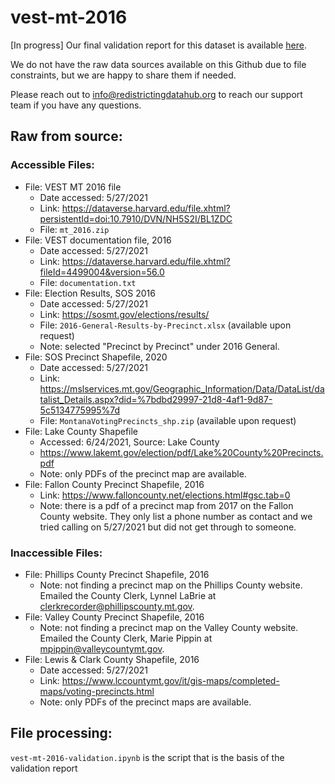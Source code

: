 # vest-mt-2016

[In progress] Our final validation report for this dataset is available [here]().

We do not have the raw data sources available on this Github due to file constraints, but we are happy to share them if needed. 

Please reach out to info@redistrictingdatahub.org to reach our support team if you have any questions.

## Raw from source:

### Accessible Files: 
- File: VEST MT 2016 file
   - Date accessed: 5/27/2021
   - Link: https://dataverse.harvard.edu/file.xhtml?persistentId=doi:10.7910/DVN/NH5S2I/BL1ZDC
   - File: `mt_2016.zip`
- File: VEST documentation file, 2016
   - Date accessed: 5/27/2021
   - Link: https://dataverse.harvard.edu/file.xhtml?fileId=4499004&version=56.0
   - File: `documentation.txt`
- File: Election Results, SOS 2016
   - Date accessed: 5/27/2021
   - Link: https://sosmt.gov/elections/results/
   - File: `2016-General-Results-by-Precinct.xlsx` (available upon request)
   - Note: selected "Precinct by Precinct" under 2016 General. 
- File: SOS Precinct Shapefile, 2020 
   - Date accessed: 5/27/2021
   - Link: https://mslservices.mt.gov/Geographic_Information/Data/DataList/datalist_Details.aspx?did=%7bdbd29997-21d8-4af1-9d87-5c5134775995%7d
   - File: `MontanaVotingPrecincts_shp.zip` (available upon request)
- File: Lake County Shapefile
   - Accessed: 6/24/2021, Source: Lake County
   - https://www.lakemt.gov/election/pdf/Lake%20County%20Precincts.pdf
   - Note: only PDFs of the precinct map are available.
- File: Fallon County Precinct Shapefile, 2016
   - Link: https://www.falloncounty.net/elections.html#gsc.tab=0
   - Note: there is a pdf of a precinct map from 2017 on the Fallon County website. They only list a phone number as contact and we tried calling on 5/27/2021 but         did not get through to someone. 
   
### Inaccessible Files: 

- File: Phillips County Precinct Shapefile, 2016
   - Note: not finding a precinct map on the Phillips County website. Emailed the County Clerk, Lynnel LaBrie at clerkrecorder@phillipscounty.mt.gov. 
- File: Valley County Precinct Shapefile, 2016
   - Note: not finding a precinct map on the Valley County website. Emailed the County Clerk, Marie Pippin at mpippin@valleycountymt.gov. 
- File: Lewis & Clark County Shapefile, 2016
   - Date accessed: 5/27/2021
   - Link: https://www.lccountymt.gov/it/gis-maps/completed-maps/voting-precincts.html
   - Note: only PDFs of the precinct maps are available. 


## File processing:

`vest-mt-2016-validation.ipynb` is the script that is the basis of the validation report
